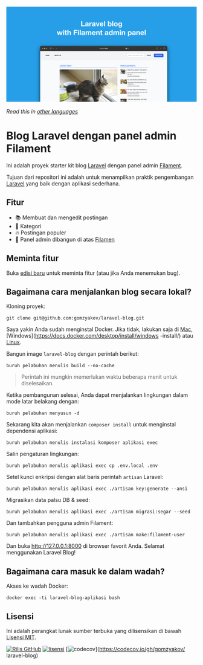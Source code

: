 ![Blog Laravel dengan panel admin Filament](../docs/social-preview-en.png)

_Read this in [other languages](./Translations.md)_

# Blog Laravel dengan panel admin Filament

Ini adalah proyek starter kit blog [Laravel](https://laravel.com) dengan panel admin [Filament](https://filamentphp.com).

Tujuan dari repositori ini adalah untuk menampilkan praktik pengembangan [Laravel](https://laravel.com) yang baik dengan aplikasi sederhana.

## Fitur

- 📚 Membuat dan mengedit postingan
- 🥑 Kategori
- 🔥 Postingan populer
- 🎉 Panel admin dibangun di atas [Filamen](https://filamentphp.com)

## Meminta fitur

Buka [edisi baru](https://github.com/gomzyakov/laravel-blog/issues/new) untuk meminta fitur (atau jika Anda menemukan bug).

## Bagaimana cara menjalankan blog secara lokal?

Kloning proyek:

``` pesta
git clone git@github.com:gomzyakov/laravel-blog.git
```

Saya yakin Anda sudah menginstal Docker. Jika tidak, lakukan saja di [Mac](https://docs.docker.com/desktop/install/mac-install/), [Windows](https://docs.docker.com/desktop/install/windows -install/) atau [Linux](https://docs.docker.com/desktop/install/linux-install/).

Bangun image `laravel-blog` dengan perintah berikut:

``` pesta
buruh pelabuhan menulis build --no-cache
```

>Perintah ini mungkin memerlukan waktu beberapa menit untuk diselesaikan.

Ketika pembangunan selesai, Anda dapat menjalankan lingkungan dalam mode latar belakang dengan:

``` pesta
buruh pelabuhan menyusun -d
```

Sekarang kita akan menjalankan `composer install` untuk menginstal dependensi aplikasi:

``` pesta
buruh pelabuhan menulis instalasi komposer aplikasi exec
```

Salin pengaturan lingkungan:

``` pesta
buruh pelabuhan menulis aplikasi exec cp .env.local .env
```

Setel kunci enkripsi dengan alat baris perintah `artisan` Laravel:

``` pesta
buruh pelabuhan menulis aplikasi exec ./artisan key:generate --ansi
```

Migrasikan data palsu DB & seed:

``` pesta
buruh pelabuhan menulis aplikasi exec ./artisan migrasi:segar --seed
```

Dan tambahkan pengguna admin Filament:

``` pesta
buruh pelabuhan menulis aplikasi exec ./artisan make:filament-user
```

Dan buka http://127.0.0.1:8000 di browser favorit Anda. Selamat menggunakan Laravel Blog!

## Bagaimana cara masuk ke dalam wadah?

Akses ke wadah Docker:

``` pesta
docker exec -ti laravel-blog-aplikasi bash
```

## Lisensi

Ini adalah perangkat lunak sumber terbuka yang dilisensikan di bawah [Lisensi MIT](https://github.com/gomzyakov/php-code-style/blob/main/LICENSE).


[![Rilis GitHub](https://img.shields.io/github/release/gomzyakov/laravel-blog.svg)](https://github.com/gomzyakov/laravel-blog/releases/latest)
[![lisensi](https://img.shields.io/badge/License-MIT-green.svg)](https://github.com/gomzyakov/laravel-blog/blob/development/LICENSE)
[![codecov](https://codecov.io/gh/gomzyakov/laravel-blog/branch/main/graph/badge.svg?token=4CYTVMVUYV)](https://codecov.io/gh/gomzyakov/ laravel-blog)
